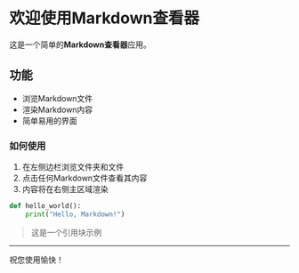 # 欢迎使用Markdown查看器

这是一个简单的**Markdown查看器**应用。

## 功能

- 浏览Markdown文件
- 渲染Markdown内容
- 简单易用的界面

### 如何使用

1. 在左侧边栏浏览文件夹和文件
2. 点击任何Markdown文件查看其内容
3. 内容将在右侧主区域渲染

```python
def hello_world():
    print("Hello, Markdown!")
```

> 这是一个引用块示例

---

祝您使用愉快！ 